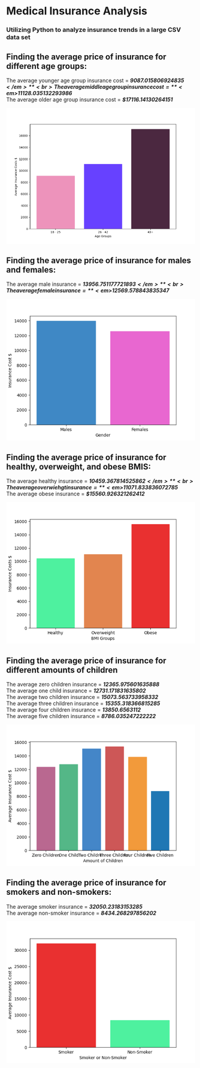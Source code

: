 # Medical Insurance Analysis
### Utilizing Python to analyze insurance trends in a large CSV data set

## Finding the average price of insurance for different age groups:
The average younger age group insurance cost = **<em>$9087.015806924835</em>** <br> 
The average middle age group insurance cost = **<em>$11128.035132293986</em>** <br>
The average older age group insurance cost = **<em>$17116.14130264151</em>** <br>

![Model](Medical_Insurance_Analysis/ages.png)

## Finding the average price of insurance for males and females:
The average male insurance = **<em>$13956.751177721893</em>** <br>
The average female insurance = **<em>$12569.578843835347</em>** <br>

![Model](Medical_Insurance_Analysis/gender.png)

## Finding the average price of insurance for healthy, overweight, and obese BMIS:
The average healthy insurance = **<em>$10459.367814525862</em>** <br>
The average overwiehgt insurance = **<em>$11071.833836072785</em>** <br>
The average obese insurance = **<em>$15560.926321262412</em>** <br>

![Model](Medical_Insurance_Analysis/bmi.png)

## Finding the average price of insurance for different amounts of children
The average zero children insurance =  **<em>12365.975601635888</em>** <br>
The average one child insurance =  **<em>12731.171831635802</em>** <br>
The average two children insurance = **<em>15073.563733958332</em>** <br>
The average three children insurance = **<em>15355.318366815285</em>** <br>
The average four children insurance = **<em>13850.6563112</em>** <br>
The average five children insurance = **<em>8786.035247222222</em>** <br>

![Model](Medical_Insurance_Analysis/children.png)

## Finding the average price of insurance for smokers and non-smokers:
The average smoker insurance = **<em>32050.23183153285</em>** <br>
The average non-smoker insurance = **<em>8434.268297856202</em>** <br>

![Model](Medical_Insurance_Analysis/smoker.png)
